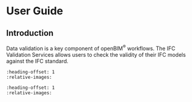 # User Guide

## Introduction

Data validation is a key component of openBIM<sup>&reg;</sup> workflows.
The IFC Validation Services allows users to check the validity of their IFC models
against the IFC standard.

```{include} using.md
:heading-offset: 1
:relative-images:
```

```{include} validation_overview.md
:heading-offset: 1
:relative-images:
```
